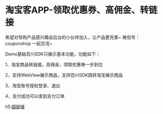 # 淘宝客APP-领取优惠券、高佣金、转链接
希望对导购产品感兴趣会后台的小伙伴加入，让产品更完善~
微信号：couponshop  一起交流~

Demo基础百川SDK只展示基本功能，功能如下：

1、淘宝商品转链接，高佣金，领取优惠券一步到位

2、支持WebView展示商品，支持百川SDK跳转淘宝展示商品

3、淘宝账号授权登录、退出

4、支付成功可以拿到支付订单

h5:[超链接](http://jumtuan.com)
